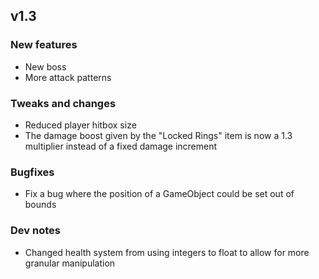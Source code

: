 ## v1.3

### New features
- New boss
- More attack patterns

### Tweaks and changes
- Reduced player hitbox size
- The damage boost given by the "Locked Rings" item is now a 1.3 multiplier instead of a fixed damage increment

### Bugfixes
- Fix a bug where the position of a GameObject could be set out of bounds

### Dev notes 
- Changed health system from using integers to float to allow for more granular manipulation
